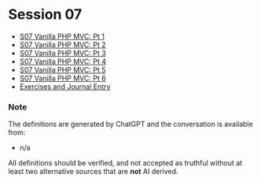 # Session 07

- [S07 Vanilla PHP MVC: Pt 1](session-07/S07-Vanilla-PHP-MVC-Pt-1.md)
- [S07 Vanilla PHP MVC: Pt 2](session-07/S07-Vanilla-PHP-MVC-Pt-2.md)
- [S07 Vanilla PHP MVC: Pt 3](session-07/S07-Vanilla-PHP-MVC-Pt-3.md)
- [S07 Vanilla PHP MVC: Pt 4](session-07/S07-Vanilla-PHP-MVC-Pt-4.md)
- [S07 Vanilla PHP MVC: Pt 5](session-07/S07-Vanilla-PHP-MVC-Pt-5.md)
- [S07 Vanilla PHP MVC: Pt 6](session-07/S07-Vanilla-PHP-MVC-Pt-6.md)
- [Exercises and Journal Entry](./session-07/Session-07-Exercises-and-Journal-Entry.md)
### Note

The definitions are generated by ChatGPT and the conversation is available from:

- n/a

All definitions should be verified, and not accepted as truthful without at least two alternative sources that are **not** AI derived.

